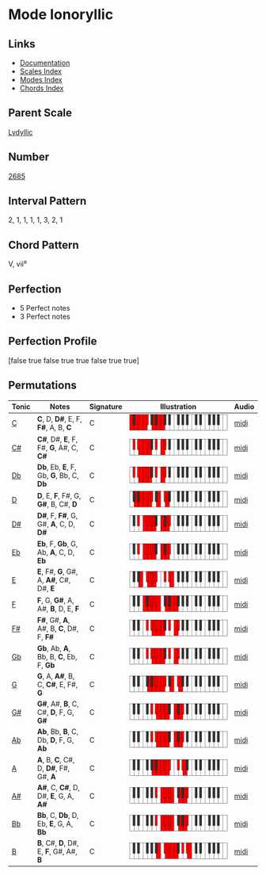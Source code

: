 # Mode Ionoryllic

## Links

- [Documentation](index.md)
- [Scales Index](Scales.md)
- [Modes Index](Modes.md)
- [Chords Index](Chords.md)

## Parent Scale

[Lydyllic](ScaleLydyllic.md)

## Number

[2685](https://ianring.com/musictheory/scales/2685)

## Interval Pattern

2, 1, 1, 1, 1, 3, 2, 1

## Chord Pattern

V, vii⁰

## Perfection

- 5 Perfect notes
- 3 Perfect notes

## Perfection Profile

[false true false true true false true true]

## Permutations

| Tonic | Notes | Signature | Illustration | Audio |
|-------|-------|-----------|--------------|-------|
| [C](ModeCNaturalIonoryllic.md) | **C**, D, **D#**, E, F, **F#**, A, B, **C** | C | ![CNaturalIonoryllic](ModeCNaturalIonoryllic.png) | [midi](https://github.com/edipermadi/music/blob/main/docs/ModeCNaturalIonoryllic.mid?raw=true) |
| [C#](ModeCSharpIonoryllic.md) | **C#**, D#, **E**, F, F#, **G**, A#, C, **C#** | C | ![CSharpIonoryllic](ModeCSharpIonoryllic.png) | [midi](https://github.com/edipermadi/music/blob/main/docs/ModeCSharpIonoryllic.mid?raw=true) |
| [Db](ModeDFlatIonoryllic.md) | **Db**, Eb, **E**, F, Gb, **G**, Bb, C, **Db** | C | ![DFlatIonoryllic](ModeDFlatIonoryllic.png) | [midi](https://github.com/edipermadi/music/blob/main/docs/ModeDFlatIonoryllic.mid?raw=true) |
| [D](ModeDNaturalIonoryllic.md) | **D**, E, **F**, F#, G, **G#**, B, C#, **D** | C | ![DNaturalIonoryllic](ModeDNaturalIonoryllic.png) | [midi](https://github.com/edipermadi/music/blob/main/docs/ModeDNaturalIonoryllic.mid?raw=true) |
| [D#](ModeDSharpIonoryllic.md) | **D#**, F, **F#**, G, G#, **A**, C, D, **D#** | C | ![DSharpIonoryllic](ModeDSharpIonoryllic.png) | [midi](https://github.com/edipermadi/music/blob/main/docs/ModeDSharpIonoryllic.mid?raw=true) |
| [Eb](ModeEFlatIonoryllic.md) | **Eb**, F, **Gb**, G, Ab, **A**, C, D, **Eb** | C | ![EFlatIonoryllic](ModeEFlatIonoryllic.png) | [midi](https://github.com/edipermadi/music/blob/main/docs/ModeEFlatIonoryllic.mid?raw=true) |
| [E](ModeENaturalIonoryllic.md) | **E**, F#, **G**, G#, A, **A#**, C#, D#, **E** | C | ![ENaturalIonoryllic](ModeENaturalIonoryllic.png) | [midi](https://github.com/edipermadi/music/blob/main/docs/ModeENaturalIonoryllic.mid?raw=true) |
| [F](ModeFNaturalIonoryllic.md) | **F**, G, **G#**, A, A#, **B**, D, E, **F** | C | ![FNaturalIonoryllic](ModeFNaturalIonoryllic.png) | [midi](https://github.com/edipermadi/music/blob/main/docs/ModeFNaturalIonoryllic.mid?raw=true) |
| [F#](ModeFSharpIonoryllic.md) | **F#**, G#, **A**, A#, B, **C**, D#, F, **F#** | C | ![FSharpIonoryllic](ModeFSharpIonoryllic.png) | [midi](https://github.com/edipermadi/music/blob/main/docs/ModeFSharpIonoryllic.mid?raw=true) |
| [Gb](ModeGFlatIonoryllic.md) | **Gb**, Ab, **A**, Bb, B, **C**, Eb, F, **Gb** | C | ![GFlatIonoryllic](ModeGFlatIonoryllic.png) | [midi](https://github.com/edipermadi/music/blob/main/docs/ModeGFlatIonoryllic.mid?raw=true) |
| [G](ModeGNaturalIonoryllic.md) | **G**, A, **A#**, B, C, **C#**, E, F#, **G** | C | ![GNaturalIonoryllic](ModeGNaturalIonoryllic.png) | [midi](https://github.com/edipermadi/music/blob/main/docs/ModeGNaturalIonoryllic.mid?raw=true) |
| [G#](ModeGSharpIonoryllic.md) | **G#**, A#, **B**, C, C#, **D**, F, G, **G#** | C | ![GSharpIonoryllic](ModeGSharpIonoryllic.png) | [midi](https://github.com/edipermadi/music/blob/main/docs/ModeGSharpIonoryllic.mid?raw=true) |
| [Ab](ModeAFlatIonoryllic.md) | **Ab**, Bb, **B**, C, Db, **D**, F, G, **Ab** | C | ![AFlatIonoryllic](ModeAFlatIonoryllic.png) | [midi](https://github.com/edipermadi/music/blob/main/docs/ModeAFlatIonoryllic.mid?raw=true) |
| [A](ModeANaturalIonoryllic.md) | **A**, B, **C**, C#, D, **D#**, F#, G#, **A** | C | ![ANaturalIonoryllic](ModeANaturalIonoryllic.png) | [midi](https://github.com/edipermadi/music/blob/main/docs/ModeANaturalIonoryllic.mid?raw=true) |
| [A#](ModeASharpIonoryllic.md) | **A#**, C, **C#**, D, D#, **E**, G, A, **A#** | C | ![ASharpIonoryllic](ModeASharpIonoryllic.png) | [midi](https://github.com/edipermadi/music/blob/main/docs/ModeASharpIonoryllic.mid?raw=true) |
| [Bb](ModeBFlatIonoryllic.md) | **Bb**, C, **Db**, D, Eb, **E**, G, A, **Bb** | C | ![BFlatIonoryllic](ModeBFlatIonoryllic.png) | [midi](https://github.com/edipermadi/music/blob/main/docs/ModeBFlatIonoryllic.mid?raw=true) |
| [B](ModeBNaturalIonoryllic.md) | **B**, C#, **D**, D#, E, **F**, G#, A#, **B** | C | ![BNaturalIonoryllic](ModeBNaturalIonoryllic.png) | [midi](https://github.com/edipermadi/music/blob/main/docs/ModeBNaturalIonoryllic.mid?raw=true) |
